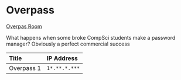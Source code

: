 # Overpass

[Overpas Room](https://tryhackme.com/room/overpass)

What happens when some broke CompSci students make a password manager?
Obviously a perfect commercial success

| Title | IP Address |
| :---- | :---- |
| Overpass 1 | `1*.**.*.***` |


